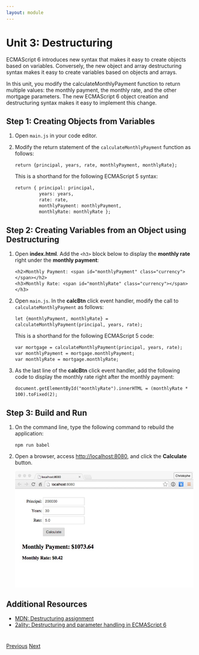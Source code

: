 ```yaml
---
layout: module
---
```

# Unit 3: Destructuring

ECMAScript 6 introduces new syntax that makes it easy to create objects based on variables. Conversely, the new object and array destructuring syntax makes it easy to create variables based on objects and arrays. 

In this unit, you modify the calculateMonthlyPayment function to return multiple values: the monthly payment, the monthly rate, and the other mortgage parameters. The new ECMAScript 6 object creation and destructuring syntax makes it easy to implement this change.

## Step 1: Creating Objects from Variables

1. Open `main.js` in your code editor. 

1. Modify the return statement of the ```calculateMonthlyPayment``` function as follows:

    ```
    return {principal, years, rate, monthlyPayment, monthlyRate};
    ```

    This is a shorthand for the following ECMAScript 5 syntax:

    ```
    return { principal: principal, 
             years: years, 
             rate: rate, 
             monthlyPayment: monthlyPayment, 
             monthlyRate: monthlyRate };
    ```
    
    
## Step 2: Creating Variables from an Object using Destructuring
    
1. Open **index.html**. Add the ```<h3>``` block below to display the **monthly rate** right under the **monthly payment**:

    ```
    <h2>Monthly Payment: <span id="monthlyPayment" class="currency"></span></h2>
    <h3>Monthly Rate: <span id="monthlyRate" class="currency"></span></h3>
    ```

1. Open `main.js`. In the **calcBtn** click event handler, modify the call to ```calculateMonthlyPayment``` as follows:

    ```   
    let {monthlyPayment, monthlyRate} = calculateMonthlyPayment(principal, years, rate);
    ```

    This is a shorthand for the following ECMAScript 5 code:
    
    ```
    var mortgage = calculateMonthlyPayment(principal, years, rate);
    var monthlyPayment = mortgage.monthlyPayment;
    var monthlyRate = mortgage.monthlyRate;
    ```

1. As the last line of the **calcBtn** click event handler, add the following code to display the monthly rate right after the monthly payment:

    ```
    document.getElementById("monthlyRate").innerHTML = (monthlyRate * 100).toFixed(2);
    ```

## Step 3: Build and Run

1. On the command line, type the following command to rebuild the application:

    ```
    npm run babel
    ```

1. Open a browser, access [http://localhost:8080](http://localhost:8080), and click the **Calculate** button.

    ![](images/unit03.jpg)
    
    
## Additional Resources

- [MDN: Destructuring assignment](https://developer.mozilla.org/en-US/docs/Web/JavaScript/Reference/Operators/Destructuring_assignment)
- [2ality: Destructuring and parameter handling in ECMAScript 6](http://www.2ality.com/2015/01/es6-destructuring.html)

<div class="row" style="margin-top:40px;">
<div class="col-sm-12">
<a href="ecmascript-let.html" class="btn btn-default"><i class="glyphicon glyphicon-chevron-left"></i> Previous</a>
<a href="ecmascript-arrow-functions.html" class="btn btn-default pull-right">Next <i class="glyphicon glyphicon-chevron-right"></i></a>
</div>
</div>
